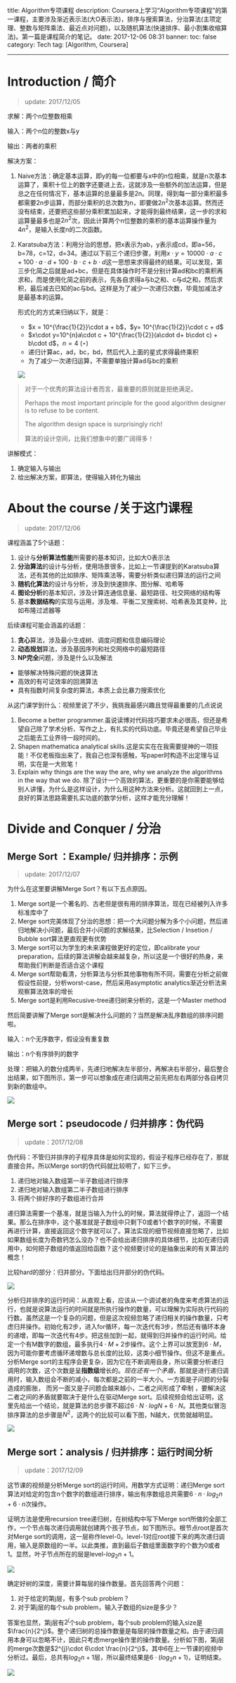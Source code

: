 title: Algorithm专项课程
description: Coursera上学习“Algorithm专项课程”的第一课程，主要涉及渐近表示法(大O表示法)，排序与搜索算法，分治算法(主项定理、整数与矩阵乘法、最近点对问题)，以及随机算法(快速排序、最小割集收缩算法)。第一篇是课程简介的笔记。
date: 2017-12-06 08:31
banner:
toc: false
category: Tech
tag: [Algorithm, Coursera]

---

# Introduction / 简介

> update: 2017/12/05

求解：两个n位整数相乘

输入：两个n位的整数x与y

输出：两者的乘积

解决方案：

1. Naive方法：确定基本运算，即y的每一位都要与x中的n位相乘，就是n次基本运算了，乘积十位上的数字还要进上去，这就涉及一些额外的加法运算，但是总之在任何情况下，基本运算的总量最多是2n。同理，得到每一部分乘积最多都需要2n步运算，而部分乘积的总次数为n，即要做$2n^2$次基本运算。然而还没有结束，还要把这些部分乘积累加起来，才能得到最终结果，这一步的求和运算量最多也是$2n^2$次，因此计算两个n位整数的乘积的基本运算操作量为$4n^2$，是输入长度n的二次函数。

2. Karatsuba方法：利用分治的思想，把x表示为ab，y表示成cd，即a=56，b=78，c=12，d=34。通过以下前三个递归步骤，利用$x\cdot y = 10000\cdot a\cdot c + 100\cdot a\cdot d + 100\cdot b\cdot c + b\cdot d$这一思想来求得最终的结果。可以发现，第三步化简之后就是ad+bc，但是在具体操作时不是分别计算ad和bc的乘积再求和，而是使用化简之前的表示，先各自求得a与b之和、c与d之和，然后求积，最后减去已知的ac与bd。这样是为了减少一次递归次数，毕竟加减法才是最基本的运算。

   形式化的方式来归纳以下，就是：

   - $x = 10^{\frac{1}{2}}\cdot a + b$，$y= 10^{\frac{1}{2}}\cdot c + d$
   - $x\cdot y=10^{n}a\cdot c + 10^{\frac{1}{2}}(a\cdot d+ b\cdot c) + b\cdot d$，$n=4$ ($\star$)
   - 递归计算ac，ad，bc，bd，然后代入上面的星式求得最终乘积
   - 为了减少一次递归运算，不需要单独计算ad与bc的乘积

   ![](http://7xwggp.com1.z0.glb.clouddn.com/karatsuba.jpg)





> 对于一个优秀的算法设计者而言，最重要的原则就是拒绝满足。
>
> Perhaps the most important principle for the good algorithm designer is to refuse to be content.
>
> The algorithm design space is surprisingly rich!
>
> 算法的设计空间，比我们想象中的要广阔得多！

讲解模式：

1. 确定输入与输出
2. 给出解决方案，即算法，使得输入转化为输出

# About the course /关于这门课程

> update: 2017/12/06

课程涵盖了5个话题：

1. 设计与**分析算法性能**所需要的基本知识，比如大O表示法
2. **分治算法**的设计与分析，使用场景很多，比如上一节课提到的Karatsuba算法，还有其他的比如排序、矩阵乘法等，需要分析类似递归算法的运行之间
3. **随机化算法**的设计与分析，涉及到快速排序、图分解、哈希等
4. **图论分析**的基本知识，涉及计算连通信息量、最短路径、社交网络的结构等
5. 基本**数据结构**的实现与运用，涉及堆、平衡二叉搜索树、哈希表及其变种，比如布隆过滤器等

后续课程可能会涵盖的话题：

1.  **贪心**算法，涉及最小生成树、调度问题和信息编码理论
2.  **动态规划**算法，涉及基因序列和社交网络中的最短路径
3.  **NP完全**问题，涉及是什么以及解法
   - 能够解决特殊问题的快速算法
   - 高效的有可证效率的回溯算法
   - 具有指数时间复杂度的算法，本质上会比暴力搜索优化

从这门课学到什么：视频里说了不少，我挑我最感兴趣且觉得最重要的几点说说

1. Become a better programmer.虽说读博对代码技巧要求未必很高，但还是希望自己除了学术分析、写作之上，有扎实的代码功底。毕竟还是希望自己毕业之后能去工业界待一段时间的。
2. Shapen mathematica analytical skills.这是实实在在我需要提神的一项技能！不仅老板指出来了，我自己也深有感触，写paper时构造不出定理与证明，实在是一大败笔！
3. Explain why things are the way the are, why we analyze the algorithms in the way that we do. 除了设计一个高效的算法，更重要的是你需要能够给别人讲懂，为什么是这样设计，为什么用这种方法来分析。这就回到上一点，良好的算法思路需要扎实功底的数学分析，这样才能充分理解！




# Divide and Conquer / 分治

## Merge Sort ：Example/ 归并排序：示例

> update: 2017/12/07

为什么在这里要讲解Merge Sort？有以下五点原因。

1. Merge sort是一个著名的、古老但是很有用的排序算法，现在已经被列入许多标准库中了
2. Merge sort完美体现了分治的思想：把一个大问题分解为多个小问题，然后递归地解决小问题，最后合并小问题的求解结果，比Selection / Insetion / Bubble sort算法更直观更有优势
3. Merge sort可以为学生的未来课程做更好的定位，即calibrate your preparation，后续的算法讲解会越来越复杂，所以这是一个很好的热身，来帮助我们判断是否适合这个课程
4. Merge sort帮助看清，分析算法与分析其他事物有所不同，需要在分析之前做假设性前提，分析worst-case，然后采用asymptotic analytics渐近分析法来观察算法效率的增长
5. Merge sort是利用Recusive-tree递归树来分析的，这是一个Master method

然后简要讲解了Merge sort是解决什么问题的？当然是解决乱序数组的排序问题啦。

输入：n个无序数字，假设没有重复数

输出：n个有序排列的数字

处理：把输入的数分成两半，先递归地解决左半部分，再解决右半部分，最后整合出结果，如下图所示，第一步可以想象成在递归调用之前先把左右两部分各自拷贝到新的数组中。

![](http://7xwggp.com1.z0.glb.clouddn.com/merge_sort.png)

## Merge sort：pseudocode / 归并排序：伪代码

> update：2017/12/08

伪代码：不管归并排序的子程序具体是如何实现的，假设子程序已经存在了，那就直接合并。所以Merge sort的伪代码就比较明了，如下三步。

1. 递归地对输入数组第一半子数组进行排序
2. 递归地对输入数组第二半子数组进行排序
3. 将两个排好序的子数组进行合并

递归算法需要一个基准，就是当输入为什么的时候，算法就得停止了，返回一个结果。那么在排序中，这个基准就是子数组中只剩下0或者1个数字的时候，不需要再进行计算，直接返回这个数字就可以了。算法实现的细节视频直接忽略了，比如如果数组长度为奇数钙怎么没办？也不会给出递归排序的具体细节，比如在递归调用中，如何把子数组的值返回给函数？这个视频要讨论的是抽象出来的有关算法的概念！

比较hard的部分：归并部分。下面给出归并部分的伪代码。

![](http://7xwggp.com1.z0.glb.clouddn.com/merge_preudocode.png)

分析归并排序的运行时间：从直观上看，应该从一个调试者的角度来考虑算法的运行，也就是说算法运行的时间就是所执行操作的数量，可以理解为实际执行代码的行数。虽然这是一个复杂的问题，但是这次视频忽略了递归相关的操作数量，只考虑归并操作。初始化有2步，进入for循环，每一次迭代有3步，然后还有循环本身的递增，即每一次迭代有4步。把这些加到一起，就得到归并操作的运行时间。给定一个有M数字的数组，最多执行$4\cdot M+2$步操作。这个上界可以放宽到$6\cdot M$，因为可能你要考虑循环递增数与总长度的比较，这类小细节操作。但这不是重点。分析Merge sort的主程序会更复杂，因为它在不断调用自身，所以需要分析递归调用的次数，这个次数是呈**指数级**增长的。*现在还有一个矛盾*，那就是进行递归调用时，输入数组会不断的减小，每次都是之前的一半大小。一方面是子问题的分裂造成的膨胀， 而另一面又是子问题会越来越小，二者之间形成了牵制 ，要解决这二者之间的矛盾就要取决于是什么在驱动Merge sort。后续视频会给出证明，这里先给出一个结论，就是算法的总步骤不超过$6\cdot N\cdot log N + 6\cdot N$。其他类似冒泡排序算法的总步骤是$N^2$，这两个的比较可以看下图，N越大，优势就越明显。

![](http://7xwggp.com1.z0.glb.clouddn.com/runtime.png)



## Merge sort：analysis / 归并排序：运行时间分析
> update：2017/12/09
>

这节课的视频是分析Merge sort的运行时间，用数学方式证明：递归Merge sort算法对给定的包含n个数字的数组进行排序，输出有序数组总共需要$6\cdot n\cdot log_{2}n + 6\cdot n$次操作。

证明方法是使用recursion tree递归树，在树结构中写下Merge sort所做的全部工作，一个节点每次递归调用就创建两个孩子节点，如下图所示。根节点root是首次对Merge sort的调用，这一层称作level-0。level-1对应root接下来的两次递归调用，输入是原数组的一半。以此类推，直到最后子数组里面数字的个数为0或者1。显然，叶子节点所在的层是level-$log_{2}n+1$。

![](http://7xwggp.com1.z0.glb.clouddn.com/recursion_tree.png)

确定好树的深度，需要计算每层的操作数量。首先回答两个问题：

1. 对于给定的第j层，有多个sub problem？
2. 对于第j层的每个sub problem，输入子数组的size是多少？

答案也显然，第j层有$2^j$个sub problem，每个sub problem的输入size是$\frac{n}{2^j}$。整个递归树的总操作数量是每层的操作数量之和。由于递归调用本身可以忽略不计，因此只考虑merge操作里的操作数量。分析如下图，第j层的merge次数是$2^{j}\cdot 6\cdot \frac{n}{2^j}$，其中$6$在上一节课的视频中分析过。最后，总共有$log_{2}n+1$层，所以最终结果是$6\cdot (log_2n+1)$，证明结束。

![](http://7xwggp.com1.z0.glb.clouddn.com/operation_time.png)





